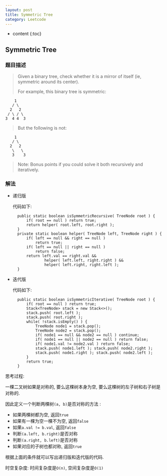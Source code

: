 ```yaml
---
layout: post
title: Symmetric Tree
category: Leetcode
---
```


* content
{:toc}

## Symmetric Tree

### 题目描述

> Given a binary tree, check whether it is a mirror of itself (ie, symmetric around its center).
>
> For example, this binary tree is symmetric:
>
        1
       / \
      2   2
     / \ / \
    3  4 4  3
>
> But the following is not:
> 
        1
       / \
      2   2
       \   \
       3    3
>
> Note:
> Bonus points if you could solve it both recursively and iteratively.

### 解法

* 递归版

    代码如下:

        public static boolean isSymmetricRecursive( TreeNode root ) {
            if( root == null ) return true;
            return helper( root.left, root.right );
        }
        private static boolean helper( TreeNode left, TreeNode right ) {
            if( left == null && right == null )
                return true;
            if( left == null || right == null )
                return false;
            return left.val == right.val &&
                    helper( left.left, right.right ) &&
                    helper( left.right, right.left );
        }

* 迭代版

    代码如下:

        public static boolean isSymmetricIterative( TreeNode root ) {
            if( root == null ) return true;
            Stack<TreeNode> stack = new Stack<>();
            stack.push( root.left );
            stack.push( root.right );
            while( !stack.isEmpty() ) {
                TreeNode node1 = stack.pop();
                TreeNode node2 = stack.pop();
                if( node1 == null && node2 == null ) continue;
                if( node1 == null || node2 == null ) return false;
                if( node1.val != node2.val ) return false;
                stack.push( node1.left ); stack.push( node2.right );
                stack.push( node1.right ); stack.push( node2.left );
            }
            return true;
        }

思考过程: 

一棵二叉树如果是对称的, 要么这棵树本身为空, 要么这棵树的左子树和右子树是对称的.

因此定义一个判断两棵树`(a, b)`是否对称的方法 :

* 如果两棵树都为空, 返回`true`
* 如果有一棵为空一棵不为空, 返回`false`
* 如果`a.val != b.val`, 返回`false`
* 判断`(a.left, b.right)`是否对称
* 判断`(a.right, b.left)`是否对称
* 如果对应的子树也都对称, 返回`true`

根据上面的条件就可以写出递归版和迭代版的代码.

时空复杂度: 时间复杂度是`O(n)`, 空间复杂度是`O(1)`
